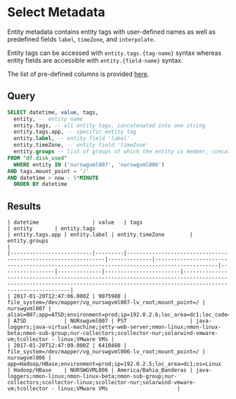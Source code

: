 # Select Metadata

Entity metadata contains entity tags with user-defined names as well as predefined fields `label`, `timeZone`, and `interpolate`.

Entity tags can be accessed with `entity.tags.{tag-name}` syntax whereas entity fields are accessible with `entity.{field-name}` syntax.

The list of pre-defined columns is provided [here](../README.md#predefined-columns).

## Query

```sql
SELECT datetime, value, tags,
  entity, -- entity name
  entity.tags, -- all entity tags, concatenated into one string
  entity.tags.app, -- specific entity tag
  entity.label, -- entity field 'label'
  entity.timeZone, -- entity field 'timeZone'
  entity.groups -- list of groups of which the entity is member, concatenated into one string
FROM "df.disk_used"
  WHERE entity IN ('nurswgvml007', 'nurswgvml006')
AND tags.mount_point = '/'
AND datetime > now - 5*MINUTE
  ORDER BY datetime
```

## Results

```ls
| datetime                 | value   | tags                                                          | entity       | entity.tags                                                                              | entity.tags.app | entity.label | entity.timeZone        | entity.groups                                                                                                                                                                |
|--------------------------|---------|---------------------------------------------------------------|--------------|------------------------------------------------------------------------------------------|-----------------|--------------|------------------------|------------------------------------------------------------------------------------------------------------------------------------------------------------------------------|
| 2017-01-20T12:47:06.000Z | 9075988 | file_system=/dev/mapper/vg_nurswgvml007-lv_root;mount_point=/ | nurswgvml007 | alias=007;app=ATSD;environment=prod;ip=192.0.2.6;loc_area=dc1;loc_code=nur,nur;os=Linux | ATSD            | NURswgvml007 | PST                    | java-loggers;java-virtual-machine;jetty-web-server;nmon-linux;nmon-linux-beta;nmon-sub-group;nur-collectors;scollector-nur;solarwind-vmware-vm;tcollector - linux;VMware VMs |
| 2017-01-20T12:47:09.000Z | 6410480 | file_system=/dev/mapper/vg_nurswgvml006-lv_root;mount_point=/ | nurswgvml006 | app=Hadoop/HBase;environment=prod;ip=192.0.2.5;loc_area=dc1;os=Linux                    | Hadoop/HBase    | NURSWGVML006 | America/Bahia_Banderas | java-loggers;nmon-linux;nmon-linux-beta;nmon-sub-group;nur-collectors;scollector-linux;scollector-nur;solarwind-vmware-vm;tcollector - linux;VMware VMs                      |
```
